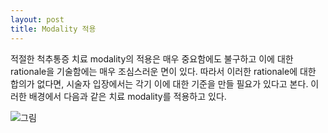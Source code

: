 ```yaml
---
layout: post
title: Modality 적용
---
```

적절한 척추통증 치료 modality의 적용은 매우 중요함에도 불구하고 이에 대한 rationale을 기술함에는 매우 조심스러운 면이 있다.
따라서 이러한 rationale에 대한 합의가 없다면, 시술자 입장에서는 각기 이에 대한 기준을 만들 필요가 있다고 본다.
이러한 배경에서 다음과 같은 치료 modality를 적용하고 있다.

![그림](/images/Modality/ModalityTrend.jpg)
